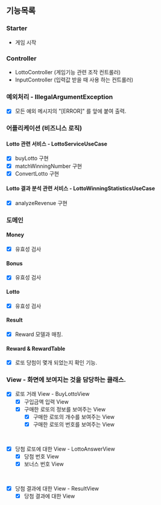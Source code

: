## 기능목록

### Starter
- 게임 시작 

### Controller
- LottoController (게임기능 관련 조작 컨트롤러)
- InputController (입력값 받을 때 사용 하는 컨트롤러)

### 예외처리 - IllegalArgumentException
- [X] 모든 예외 메시지의 "[ERROR]" 를 앞에 붙여 출력. 

### 어플리케이션 (비즈니스 로직)
#### Lotto 관련 서비스 - LottoServiceUseCase
- [X] buyLotto 구현 
- [X] matchWinningNumber 구현
- [X] ConvertLotto 구현

#### Lotto 결과 분석 관련 서비스 - LottoWinningStatisticsUseCase
- [X] analyzeRevenue 구현

### 도메인 
#### Money
- [X] 유효성 검사

#### Bonus
- [X] 유효성 검사

#### Lotto
- [X] 유효성 검사

#### Result
- [X] Reward 모델과 매칭.

#### Reward & RewardTable
- [X] 로또 당첨이 몇개 되었는지 확인 기능.


### View - 화면에 보여지는 것을 담당하는 클래스.
- [X] 로또 거래 View - BuyLottoView
  - [X] 구입금액 입력 View
  - [X] 구매한 로또의 정보를 보여주는 View
    - [X] 구매한 로또의 개수를 보여주는 View
    - [X] 구매한 로또의 번호를 보여주는 View

<br>

- [X] 당첨 로또에 대한 View - LottoAnswerView
  - [X] 당첨 번호 View
  - [X] 보너스 번호 View

<br>

- [X] 당첨 결과에 대한 View - ResultView
  - [X] 당첨 결과에 대한 View
